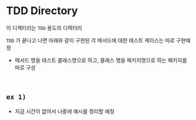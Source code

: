 # TDD Directory
이 디렉터리는 `TDD` 용도의 디렉터리<br>

`TDD` 가 끝나고 나면 아래와 같이 구현된 각 메서드에 대한 테스트 케이스는 따로 구현예정<br>

- 메서드 명을 테스트 클래스명으로 하고, 클래스 명을 패키지명으로 하는 패키지를 따로 구성<br>

<br>

## `ex 1)`

- 지금 시간이 없어서 나중에 예시를 정리할 예정

